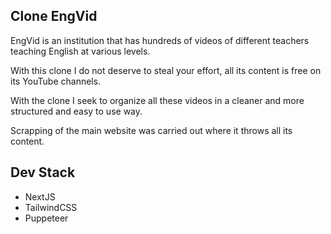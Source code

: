 ## Clone EngVid

EngVid is an institution that has hundreds of videos of different teachers teaching English at various levels.

With this clone I do not deserve to steal your effort, all its content is free on its YouTube channels.

With the clone I seek to organize all these videos in a cleaner and more structured and easy to use way.

Scrapping of the main website was carried out where it throws all its content.

## Dev Stack

-   NextJS
-   TailwindCSS
-   Puppeteer
